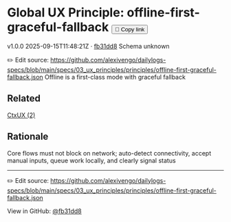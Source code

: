 # Global UX Principle: offline-first-graceful-fallback <button class="copy-link" aria-label="Copy page link" onclick="window.spechubCopyLink && window.spechubCopyLink()">🔗 Copy link</button>

<p class="badges">
  <span class="badge version">v1.0.0</span>
  <span class="badge build">2025-09-15T11:48:21Z · <a href="https://github.com/alexivengo/dailylogs-specs/commit/fb31dd8" target="_blank" rel="noopener" class="sha">fb31dd8</a></span>
  <span class="badge schema unknown">Schema unknown</span>
</p>

✏️ Edit source: https://github.com/alexivengo/dailylogs-specs/blob/main/specs/03_ux_principles/principles/offline-first-graceful-fallback.json
Offline is a first-class mode with graceful fallback

## Related
<p>
  <span class="chip"><a href="../ctxux/index.md#?principles=offline-first-graceful-fallback">CtxUX (2)</a></span>
</p>

## Rationale
Core flows must not block on network; auto-detect connectivity, accept manual inputs, queue work locally, and clearly signal status



---
✏️ Edit source: https://github.com/alexivengo/dailylogs-specs/blob/main/specs/03_ux_principles/principles/offline-first-graceful-fallback.json

<p class="page-meta">
  View in GitHub: <a href="https://github.com/alexivengo/dailylogs-specs/commit/fb31dd8" target="_blank" rel="noopener">@fb31dd8</a></p>